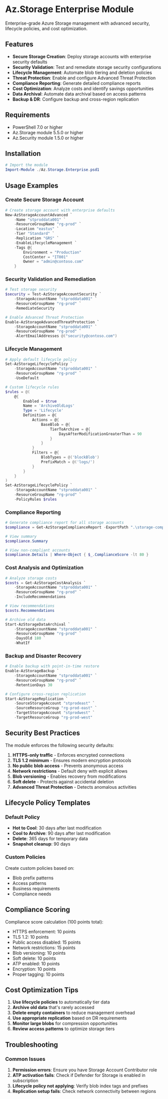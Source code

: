 # Az.Storage Enterprise Module

Enterprise-grade Azure Storage management with advanced security, lifecycle policies, and cost optimization.

## Features

- **Secure Storage Creation**: Deploy storage accounts with enterprise security defaults
- **Security Validation**: Test and remediate storage security configurations
- **Lifecycle Management**: Automate blob tiering and deletion policies
- **Threat Protection**: Enable and configure Advanced Threat Protection
- **Compliance Reporting**: Generate detailed compliance reports
- **Cost Optimization**: Analyze costs and identify savings opportunities
- **Data Archival**: Automate data archival based on access patterns
- **Backup & DR**: Configure backup and cross-region replication

## Requirements

- PowerShell 7.0 or higher
- Az.Storage module 5.5.0 or higher
- Az.Security module 1.5.0 or higher

## Installation

```powershell
# Import the module
Import-Module ./Az.Storage.Enterprise.psd1
```

## Usage Examples

### Create Secure Storage Account

```powershell
# Create storage account with enterprise defaults
New-AzStorageAccountAdvanced `
    -Name "stproddata001" `
    -ResourceGroupName "rg-prod" `
    -Location "eastus" `
    -Tier "Standard" `
    -Replication "GRS" `
    -EnableLifecycleManagement `
    -Tags @{
        Environment = "Production"
        CostCenter = "IT001"
        Owner = "admin@contoso.com"
    }
```

### Security Validation and Remediation

```powershell
# Test storage security
$security = Test-AzStorageAccountSecurity `
    -StorageAccountName "stproddata001" `
    -ResourceGroupName "rg-prod" `
    -RemediateSecurity

# Enable Advanced Threat Protection
Enable-AzStorageAdvancedThreatProtection `
    -StorageAccountName "stproddata001" `
    -ResourceGroupName "rg-prod" `
    -AlertEmailAddresses @("security@contoso.com")
```

### Lifecycle Management

```powershell
# Apply default lifecycle policy
Set-AzStorageLifecyclePolicy `
    -StorageAccountName "stproddata001" `
    -ResourceGroupName "rg-prod" `
    -UseDefault

# Custom lifecycle rules
$rules = @(
    @{
        Enabled = $true
        Name = 'ArchiveOldLogs'
        Type = 'Lifecycle'
        Definition = @{
            Actions = @{
                BaseBlob = @{
                    TierToArchive = @{
                        DaysAfterModificationGreaterThan = 90
                    }
                }
            }
            Filters = @{
                BlobTypes = @('blockBlob')
                PrefixMatch = @('logs/')
            }
        }
    }
)
Set-AzStorageLifecyclePolicy `
    -StorageAccountName "stproddata001" `
    -ResourceGroupName "rg-prod" `
    -PolicyRules $rules
```

### Compliance Reporting

```powershell
# Generate compliance report for all storage accounts
$compliance = Get-AzStorageComplianceReport -ExportPath ".\storage-compliance.csv"

# View summary
$compliance.Summary

# View non-compliant accounts
$compliance.Details | Where-Object { $_.ComplianceScore -lt 80 }
```

### Cost Analysis and Optimization

```powershell
# Analyze storage costs
$costs = Get-AzStorageCostAnalysis `
    -StorageAccountName "stproddata001" `
    -ResourceGroupName "rg-prod" `
    -IncludeRecommendations

# View recommendations
$costs.Recommendations

# Archive old data
Start-AzStorageDataArchival `
    -StorageAccountName "stproddata001" `
    -ResourceGroupName "rg-prod" `
    -DaysOld 180 `
    -WhatIf
```

### Backup and Disaster Recovery

```powershell
# Enable backup with point-in-time restore
Enable-AzStorageBackup `
    -StorageAccountName "stproddata001" `
    -ResourceGroupName "rg-prod" `
    -RetentionDays 30

# Configure cross-region replication
Start-AzStorageReplication `
    -SourceStorageAccount "stprodeast" `
    -SourceResourceGroup "rg-prod-east" `
    -TargetStorageAccount "stprodwest" `
    -TargetResourceGroup "rg-prod-west"
```

## Security Best Practices

The module enforces the following security defaults:

1. **HTTPS-only traffic** - Enforces encrypted connections
2. **TLS 1.2 minimum** - Ensures modern encryption protocols
3. **No public blob access** - Prevents anonymous access
4. **Network restrictions** - Default deny with explicit allows
5. **Blob versioning** - Enables recovery from modifications
6. **Soft delete** - Protects against accidental deletion
7. **Advanced Threat Protection** - Detects anomalous activities

## Lifecycle Policy Templates

### Default Policy
- **Hot to Cool**: 30 days after last modification
- **Cool to Archive**: 90 days after last modification
- **Delete**: 365 days for temporary data
- **Snapshot cleanup**: 90 days

### Custom Policies
Create custom policies based on:
- Blob prefix patterns
- Access patterns
- Business requirements
- Compliance needs

## Compliance Scoring

Compliance score calculation (100 points total):
- HTTPS enforcement: 10 points
- TLS 1.2: 10 points
- Public access disabled: 15 points
- Network restrictions: 15 points
- Blob versioning: 10 points
- Soft delete: 10 points
- ATP enabled: 10 points
- Encryption: 10 points
- Proper tagging: 10 points

## Cost Optimization Tips

1. **Use lifecycle policies** to automatically tier data
2. **Archive old data** that's rarely accessed
3. **Delete empty containers** to reduce management overhead
4. **Use appropriate replication** based on DR requirements
5. **Monitor large blobs** for compression opportunities
6. **Review access patterns** to optimize storage tiers

## Troubleshooting

### Common Issues

1. **Permission errors**: Ensure you have Storage Account Contributor role
2. **ATP activation fails**: Check if Defender for Storage is enabled in subscription
3. **Lifecycle policy not applying**: Verify blob index tags and prefixes
4. **Replication setup fails**: Check network connectivity between regions